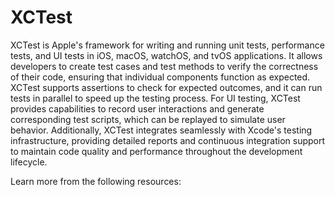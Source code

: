 # XCTest

XCTest is Apple's framework for writing and running unit tests, performance tests, and UI tests in iOS, macOS, watchOS, and tvOS applications. It allows developers to create test cases and test methods to verify the correctness of their code, ensuring that individual components function as expected. XCTest supports assertions to check for expected outcomes, and it can run tests in parallel to speed up the testing process. For UI testing, XCTest provides capabilities to record user interactions and generate corresponding test scripts, which can be replayed to simulate user behavior. Additionally, XCTest integrates seamlessly with Xcode's testing infrastructure, providing detailed reports and continuous integration support to maintain code quality and performance throughout the development lifecycle.

Learn more from the following resources:

